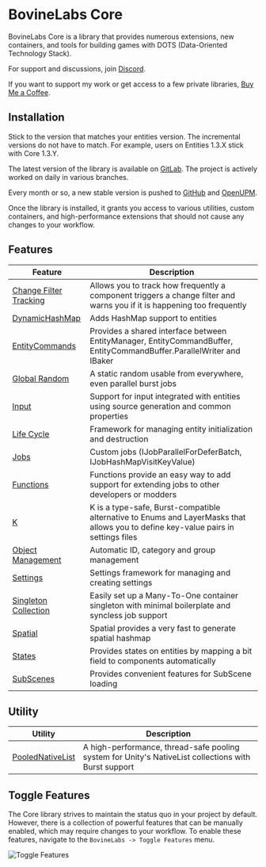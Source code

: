# BovineLabs Core

BovineLabs Core is a library that provides numerous extensions, new containers, and tools for building games with DOTS (Data-Oriented Technology Stack).

For support and discussions, join [Discord](https://discord.gg/RTsw6Cxvw3).

If you want to support my work or get access to a few private libraries, [Buy Me a Coffee](https://buymeacoffee.com/bovinelabs).

## Installation

Stick to the version that matches your entities version. The incremental versions do not have to match. For example, users on Entities 1.3.X stick with Core
1.3.Y.

The latest version of the library is available on [GitLab](https://gitlab.com/tertle/com.bovinelabs.core). The project is actively worked on daily in various branches.

Every month or so, a new stable version is pushed to [GitHub](https://github.com/tertle/com.bovinelabs.core) and [OpenUPM](https://openupm.com/packages/com.bovinelabs.core/).

Once the library is installed, it grants you access to various utilities, custom containers, and high-performance extensions that should not cause any changes
to your workflow.

## Features

| Feature                                                          | Description                                                                                                                        |
|------------------------------------------------------------------|------------------------------------------------------------------------------------------------------------------------------------|
| [Change Filter Tracking](Documentation~/ChangeFilterTracking.md) | Allows you to track how frequently a component triggers a change filter and warns you if it is happening too frequently            |
| [DynamicHashMap](Documentation~/DynamicHashMap.md)               | Adds HashMap support to entities                                                                                                   |
| [EntityCommands](Documentation~/EntityCommands.md)               | Provides a shared interface between EntityManager, EntityCommandBuffer, EntityCommandBuffer.ParallelWriter and IBaker              |
| [Global Random](Documentation~/GlobalRandom.md)                  | A static random usable from everywhere, even parallel burst jobs                                                                   |
| [Input](Documentation~/Input.md)                                 | Support for input integrated with entities using source generation and common properties                                           |
| [Life Cycle](Documentation~/LifeCycle.md)                        | Framework for managing entity initialization and destruction                                                                       |
| [Jobs](Documentation~/Jobs.md)                                   | Custom jobs (IJobParallelForDeferBatch, IJobHashMapVisitKeyValue)                                                                  |
| [Functions](Documentation~/Functions.md)                         | Functions provide an easy way to add support for extending jobs to other developers or modders                                     |
| [K](Documentation~/K.md)                                         | K is a type-safe, Burst-compatible alternative to Enums and LayerMasks that allows you to define key-value pairs in settings files |
| [Object Management](Documentation~/ObjectManagement.md)          | Automatic ID, category and group management                                                                                        |
| [Settings](Documentation~/Settings.md)                           | Settings framework for managing and creating settings                                                                              | 
| [Singleton Collection](Documentation~/SingletonCollection.md)    | Easily set up a Many-To-One container singleton with minimal boilerplate and syncless job support                                  | 
| [Spatial](Documentation~/Spatial.md)                             | Spatial provides a very fast to generate spatial hashmap                                                                           |
| [States](Documentation~/States.md)                               | Provides states on entities by mapping a bit field to components automatically                                                     |
| [SubScenes](Documentation~/SubScenes.md)                         | Provides convenient features for SubScene loading                                                                                  |

## Utility

| Utility                                                        | Description                                                                                           |
|----------------------------------------------------------------|-------------------------------------------------------------------------------------------------------|
| [PooledNativeList](Documentation~/Utility/PooledNativeList.md) | A high-performance, thread-safe pooling system for Unity's NativeList collections with Burst support  |

## Toggle Features

The Core library strives to maintain the status quo in your project by default. However, there is a collection of powerful features that can be manually
enabled, which may require changes to your workflow. To enable these features, navigate to the `BovineLabs -> Toggle Features` menu.

![Toggle Features](Documentation~/Images/ToggleFeatures.png)